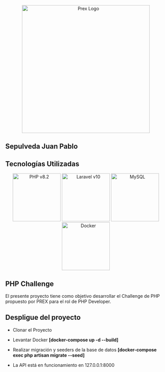 <p align="center"><a href="https://laravel.com" target="_blank"><img src="https://camfintech.hiringroomcampus.com/assets/media/camfintech/company_610c49004b8e562cac3e6f21.png" width="400" alt="Prex Logo"></a></p>

## Sepulveda Juan Pablo

## Tecnologías Utilizadas

<p align="center">
<a href="https://php.net"><img style="width:150px" src="https://i.php.watch/static/p/93/php82-logo.png" alt="PHP v8.2"></a>
<a href="https://laravel.com"><img style="width:150px" src="https://blogger.googleusercontent.com/img/b/R29vZ2xl/AVvXsEheTli2GLufxBSotmFiceRgmsSd0WvFVHE4KLzsxa0JLa5oPQlmOCAbFbXf4auGLDcUNeqSEYNYrau9Qg0ArfMSxJpeg8eTrdLchgY93iLI2wKQ2uC8d--KZ1_zibhaYc6YH363irv-6PrYqILjh8gVl7Gsfijn70Lvp2d2OxQ37EGZXj6zMDfia6GJ/s2560/laravel-logo.png" alt="Laravel v10"></a>
<a href="https://mysql.com"><img style="width:150px" src="https://cdn.icon-icons.com/icons2/2699/PNG/512/mysql_horizontal_logo_icon_170929.png" alt="MySQL"></a>
<a href="https://www.docker.com/"><img style="width:150px" src="https://upload.wikimedia.org/wikipedia/commons/7/70/Docker_logo.png" alt="Docker"></a>
</p>

## PHP Challenge

El presente proyecto tiene como objetivo desarrollar el Challenge de PHP propuesto por PREX para el rol de PHP Developer.

## Despligue del proyecto

- Clonar el Proyecto
- Levantar Docker **[docker-compose up -d --build]**
- Realizar migración y seeders de la base de datos **[docker-compose exec php artisan migrate --seed]**

- La API está en funcionamiento en 127.0.0.1:8000
